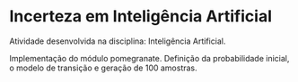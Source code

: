 # Incerteza em Inteligência Artificial

Atividade desenvolvida na disciplina: Inteligência Artificial.

Implementação do módulo pomegranate.
Definição da probabilidade inicial, o modelo de transição e geração de 100 amostras. 

